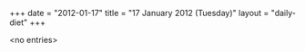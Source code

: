 +++
date = "2012-01-17"
title = "17 January 2012 (Tuesday)"
layout = "daily-diet"
+++

<p>&lt;no entries&gt;</p>